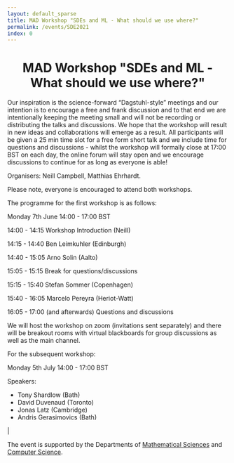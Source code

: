 ```yaml
---
layout: default_sparse
title: MAD Workshop "SDEs and ML - What should we use where?"
permalink: /events/SDE2021
index: 0
---
```


<h1 style="text-align: center;" class="pb-2">MAD Workshop "SDEs and ML - What should we use where?"</h1>



Our inspiration is the science-forward “Dagstuhl-style” meetings and our intention is to encourage a free and frank discussion and to that end we are intentionally keeping the meeting small and will not be recording or distributing the talks and discussions. We hope that the workshop will result in new ideas and collaborations will emerge as a result. All participants will be given a 25 min time slot for a free form short talk and we include time for questions and discussions - whilst the workshop will formally close at 17:00 BST on each day, the online forum will stay open and we encourage discussions to continue for as long as everyone is able!

Organisers: Neill Campbell, Matthias Ehrhardt.

Please note, everyone is encouraged to attend both workshops.

The programme for the first workshop is as follows:

Monday 7th June 14:00 - 17:00 BST 

14:00 - 14:15 Workshop Introduction (Neill)

14:15 - 14:40 Ben Leimkuhler (Edinburgh)

14:40 - 15:05 Arno Solin (Aalto)

15:05 - 15:15 Break for questions/discussions

15:15 - 15:40 Stefan Sommer (Copenhagen)

15:40 - 16:05 Marcelo Pereyra (Heriot-Watt)

16:05 - 17:00 (and afterwards) Questions and discussions

We will host the workshop on zoom (invitations sent separately) and there will be breakout rooms with virtual blackboards for group discussions as well as the main channel.

For the subsequent workshop:

Monday 5th July 14:00 - 17:00 BST 

Speakers:

- Tony Shardlow (Bath)
- David Duvenaud (Toronto)
- Jonas Latz (Cambridge)
- Andris Gerasimovics (Bath)

|


The event is supported by the Departments of [Mathematical Sciences](https://www.bath.ac.uk/departments/department-of-mathematical-sciences/) and [Computer Science](https://www.bath.ac.uk/departments/department-of-computer-science/).
<!-- and by the [Institute for Mathematical Innovation](https://www.bath.ac.uk/research-institutes/institute-for-mathematical-innovation/) -->
